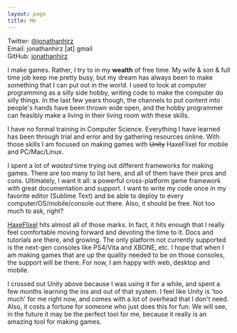 ```yaml
---
layout: page
title: Me
---
```


Twitter: [@jonathanhirz](http://twitter.com/jonathanhirz) <br />
Email: jonathanhirz [at] gmail <br />
GitHub: [jonathanhirz](http://github.com/jonathanhirz)

I make games. Rather, I try to in my **wealth** of free time. My wife & son & full time job keep me pretty busy, but my dream has always been to make something that I can put out in the world. I used to look at computer programming as a silly side hobby, writing code to make the computer do silly things. In the last few years though, the channels to put content into people's hands have been thrown wide open, and the hobby programmer can feasibly make a living in their living room with these skills.

I have no formal training in Computer Science. Everything I have learned has been through trial and error and by gathering resources online. With those skills I am focused on making games with ~~Unity~~ HaxeFlixel for mobile and PC/Mac/Linux.

I spent a lot of *wasted* time trying out different frameworks for making games. There are too many to list here, and all of them have their pros and cons. Ultimately, I want it all: a powerful cross-platform game framework with great documentation and support. I want to write my code once in my favorite editor (Sublime Text) and be able to deploy to every computer/OS/mobile/console out there. Also, it should be free. Not too much to ask, right?

[HaxeFlixel](http://haxeflixel.com) hits almost all of those marks. In fact, it hits enough that I really feel comfortable moving forward and devoting the time to it. Docs and tutorials are there, and growing. The only platform not currently supported is the next-gen consoles like PS4/Vita and XBONE, etc. I hope that when I am making games that are up the quality needed to be on those consoles, the support will be there. For now, I am happy with web, desktop and mobile.

I crossed out Unity above because I was using it for a while, and spent a few months learning the ins and out of that system. I feel like Unity is 'too much' for me right now, and comes with a lot of overhead that I don't need. Also, it costs a fortune for someone who just does this for fun. We will see, in the future it may be the perfect tool for me, because it really is an amazing tool for making games.